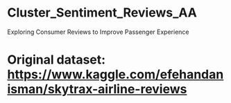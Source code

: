 # Cluster_Sentiment_Reviews_AA
Exploring Consumer Reviews to Improve Passenger Experience

# Original dataset: https://www.kaggle.com/efehandanisman/skytrax-airline-reviews
